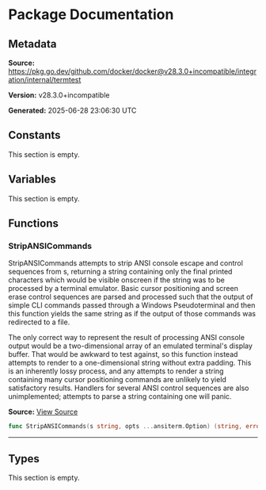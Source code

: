 # Package Documentation

## Metadata

**Source:** https://pkg.go.dev/github.com/docker/docker@v28.3.0+incompatible/integration/internal/termtest

**Version:** v28.3.0+incompatible

**Generated:** 2025-06-28 23:06:30 UTC

## Constants

This section is empty.

## Variables

This section is empty.

## Functions

### StripANSICommands

StripANSICommands attempts to strip ANSI console escape and control sequences
from s, returning a string containing only the final printed characters which
would be visible onscreen if the string was to be processed by a terminal
emulator. Basic cursor positioning and screen erase control sequences are
parsed and processed such that the output of simple CLI commands passed
through a Windows Pseudoterminal and then this function yields the same
string as if the output of those commands was redirected to a file.

The only correct way to represent the result of processing ANSI console
output would be a two-dimensional array of an emulated terminal's display
buffer. That would be awkward to test against, so this function instead
attempts to render to a one-dimensional string without extra padding. This is
an inherently lossy process, and any attempts to render a string containing
many cursor positioning commands are unlikely to yield satisfactory results.
Handlers for several ANSI control sequences are also unimplemented; attempts
to parse a string containing one will panic.

**Source:** [View Source](https://github.com/docker/docker/blob/v28.3.0/integration/internal/termtest/stripansi.go#L25)  

```go
func StripANSICommands(s string, opts ...ansiterm.Option) (string, error)
```

---

## Types

This section is empty.

